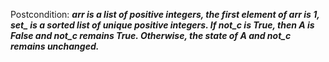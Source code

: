 Postcondition: ***arr is a list of positive integers, the first element of arr is 1, set_ is a sorted list of unique positive integers. If not_c is True, then A is False and not_c remains True. Otherwise, the state of A and not_c remains unchanged.***